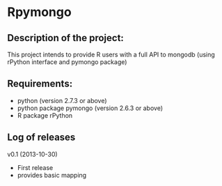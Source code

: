 Rpymongo
========

## Description of the project: 
This project intends to provide R users with a full API to mongodb (using rPython interface and pymongo package)


## Requirements:
- python (version 2.7.3 or above)
- python package pymongo (version 2.6.3 or above)
- R package rPython


## Log of releases
v0.1 (2013-10-30)
- First release  
- provides basic mapping  


